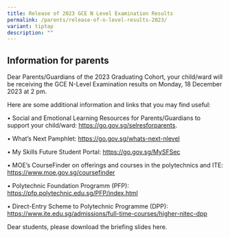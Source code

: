 ```yaml
---
title: Release of 2023 GCE N Level Examination Results
permalink: /parents/release-of-n-level-results-2023/
variant: tiptap
description: ""
---
```

<h2>Information for parents</h2><p>Dear Parents/Guardians of the 2023 Graduating Cohort, your child/ward will be receiving the GCE N-Level Examination results on Monday, 18 December 2023 at 2 pm.</p><p>Here are some additional information and links that you may find useful:</p><p>• Social and Emotional Learning Resources for Parents/Guardians to support your child/ward: <a href="https://go.gov.sg/selresforparents" rel="noopener noreferrer nofollow" target="_blank">https://go.gov.sg/selresforparents</a>.</p><p>• What’s Next Pamphlet: <a href="https://go.gov.sg/whats-next-nlevel" rel="noopener noreferrer nofollow" target="_blank">https://go.gov.sg/whats-next-nlevel</a></p><p>• My Skills Future Student Portal: <a href="https://go.gov.sg/MySFSec" rel="noopener noreferrer nofollow" target="_blank">https://go.gov.sg/MySFSec</a></p><p>• MOE’s CourseFinder on offerings and courses in the polytechnics and ITE: <a href="https://www.moe.gov.sg/coursefinder" rel="noopener noreferrer nofollow" target="_blank">https://www.moe.gov.sg/coursefinder</a></p><p>• Polytechnic Foundation Programm (PFP): <a href="https://pfp.polytechnic.edu.sg/PFP/index.html" rel="noopener noreferrer nofollow" target="_blank">https://pfp.polytechnic.edu.sg/PFP/index.html</a></p><p>• Direct-Entry Scheme to Polytechnic Programme (DPP): <a href="https://www.ite.edu.sg/admissions/full-time-courses/higher-nitec-dpp" rel="noopener noreferrer nofollow" target="_blank">https://www.ite.edu.sg/admissions/full-time-courses/higher-nitec-dpp</a></p><p></p><p>Dear students, please download the briefing slides here.</p>
